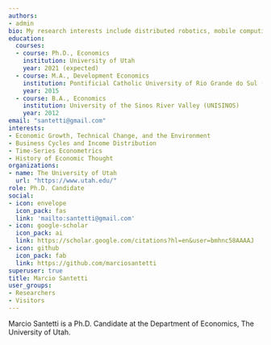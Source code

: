 ```yaml
---
authors:
- admin
bio: My research interests include distributed robotics, mobile computing and programmable matter.
education:
  courses:
  - course: Ph.D., Economics
    institution: University of Utah
    year: 2021 (expected)
  - course: M.A., Development Economics
    institution: Pontificial Catholic University of Rio Grande do Sul (PUCRS)
    year: 2015
  - course: B.A., Economics
    institution: University of the Sinos River Valley (UNISINOS)
    year: 2012
email: "santetti@gmail.com"
interests:
- Economic Growth, Technical Change, and the Environment
- Business Cycles and Income Distribution
- Time-Series Econometrics
- History of Economic Thought
organizations:
- name: The University of Utah
  url: "https://www.utah.edu/"
role: Ph.D. Candidate
social:
- icon: envelope
  icon_pack: fas
  link: 'mailto:santetti@gmail.com'
- icon: google-scholar
  icon_pack: ai
  link: https://scholar.google.com/citations?hl=en&user=bmhnc58AAAAJ
- icon: github
  icon_pack: fab
  link: https://github.com/marciosantetti
superuser: true
title: Marcio Santetti
user_groups:
- Researchers
- Visitors
---
```


Marcio Santetti is a Ph.D. Candidate at the Department of Economics, The University of Utah.


